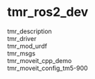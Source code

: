 # tmr_ros2_dev
tmr_description  
tmr_driver  
tmr_mod_urdf  
tmr_msgs  
tmr_moveit_cpp_demo  
tmr_moveit_config_tm5-900  
